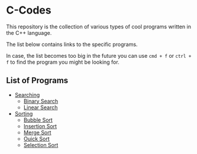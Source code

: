 # C-Codes
This repository is the collection of various types of cool programs written in the C++ language. 

The list below contains links to the specific programs.

In case, the list becomes too big in the future you can use `cmd + f` or `ctrl + f` to find the program you might be looking for.

## List of Programs
- [Searching](./Searching)
  - [Binary Search](./searching/binarysearch.c)
  - [Linear Search](./searching/linearsearch.c)
- [Sorting](./sorting)
  - [Bubble Sort](./sorting/bubblesort.c)
  - [Insertion Sort](./sorting/Insertion_sort.c)
  - [Merge Sort](./sorting/mergesort.c)
  - [Ouick Sort](./sorting/Quick_sort.c)
  - [Selection Sort](./sorting/selectionsort.c)
